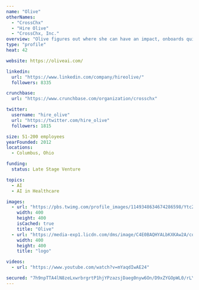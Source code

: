 ```yaml
---
name: "Olive"
otherNames:
  - "CrossChx"
  - "Hire Olive"
  - "CrossChx, Inc."
overview: "Olive figures out where she can have an impact, onboards quickly, does her job extremely well, and gets smarter over time. For more information, visit www.hireolive.com."
type: "profile"
heat: 42

website: https://oliveai.com/

linkedin:
  url: "https://www.linkedin.com/company/hireolive/"
  followers: 8335

crunchbase:
  url: "https://www.crunchbase.com/organization/crosschx"

twitter:
  username: "hire_olive"
  url: "https://twitter.com/hire_olive"
  followers: 1815

size: 51-200 employees
yearFounded: 2012
locations:
  - Columbus, Ohio

funding:
  status: Late Stage Venture

topics:
  - AI
  - AI in Healthcare

images:
  - url: "https://pbs.twimg.com/profile_images/1149348634674286598/Ytc2ypMO_400x400.jpg"
    width: 400
    height: 400
    isCached: true
    title: "Olive"
  - url: "https://media-exp1.licdn.com/dms/image/C4E0BAQHYALbKXKAw2A/company-logo_200_200/0?e=1594857600&v=beta&t=idXRJ3xfn8wsiEkYr1-B9-00-MQARTWTto6bjrvMJGs"
    width: 400
    height: 400
    title: "logo"

videos:
  - url: "https://www.youtube.com/watch?v=mYaqdIwAE24"

secured: "7h9npTTA4lN8zeLxwrbrgrtP1hjYPzazsjDaeg0nyw6On/D9xZYGOpWL0/rLYFL8xR3SL5ClNcHXdc1yZDs4oAGJcogJb0XT4C+xOvrr419f4AJZ2GcQCWMKW9kupJ4H4mHeKUnBuE3w7Da1RTHhL6DL2uFz9j9ufY4i26Ya0VYikDtE1iMTH+NrK0d5rKEFHylFKRdwUanzrl4JKdhHFcGonIvYKP8DeE0PAVc3mmnpleToFVKGEL9LLHmNeS8wvayc5dh45d5sVvbn7WcSWxS4yiGiR2yp2KWJFgEFRPibEBq8fBZlTt4ZqS/zIlx57ZU4CoD5mrTFqp1bEzQYRNCXIak/EjXVbu3485eH2QJCRTVJie91S95Om7OkrgKZ;StibD4YXDYPIr8+JLBx+ZQ=="
---
```


